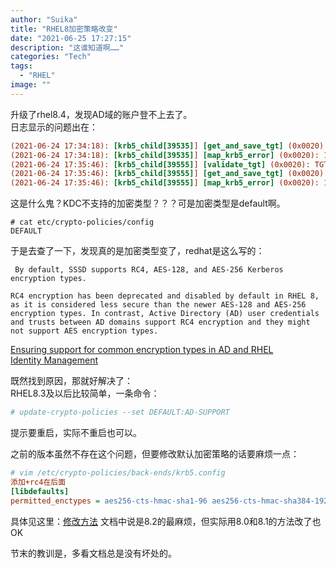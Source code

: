 ```yaml
---
author: "Suika"
title: "RHEL8加密策略改变"
date: "2021-06-25 17:27:15"
description: "这谁知道啊……"
categories: "Tech"
tags: 
  - "RHEL"
image: ""
---
```


升级了rhel8.4，发现AD域的账户登不上去了。  
日志显示的问题出在：
```ini
(2021-06-24 17:34:18): [krb5_child[39535]] [get_and_save_tgt] (0x0020): 1757: [-1765328370][KDC has no support for encryption type]
(2021-06-24 17:34:18): [krb5_child[39535]] [map_krb5_error] (0x0020): 1849: [-1765328370][KDC has no support for encryption type]
(2021-06-24 17:35:46): [krb5_child[39555]] [validate_tgt] (0x0020): TGT failed verification using key for [host/xxxxx@xxxx.COM].
(2021-06-24 17:35:46): [krb5_child[39555]] [get_and_save_tgt] (0x0020): 1757: [-1765328370][KDC has no support for encryption type]
(2021-06-24 17:35:46): [krb5_child[39555]] [map_krb5_error] (0x0020): 1849: [-1765328370][KDC has no support for encryption type]

```
这是什么鬼？KDC不支持的加密类型？？？可是加密类型是default啊。

```
# cat etc/crypto-policies/config
DEFAULT
```
于是去查了一下，发现真的是加密类型变了，redhat是这么写的：
```
 By default, SSSD supports RC4, AES-128, and AES-256 Kerberos encryption types.

RC4 encryption has been deprecated and disabled by default in RHEL 8, as it is considered less secure than the newer AES-128 and AES-256 encryption types. In contrast, Active Directory (AD) user credentials and trusts between AD domains support RC4 encryption and they might not support AES encryption types. 
```
[Ensuring support for common encryption types in AD and RHEL](https://access.redhat.com/documentation/en-us/red_hat_enterprise_linux/8/html/integrating_rhel_systems_directly_with_windows_active_directory/connecting-rhel-systems-directly-to-ad-using-sssd_integrating-rhel-systems-directly-with-active-directory#ensuring-support-for-common-encryption-types-in-ad-and-rhel_connecting-rhel-systems-directly-to-ad-using-sssd)  
[ Identity Management](https://access.redhat.com/documentation/en-us/red_hat_enterprise_linux/8/html/8.3_release_notes/rhel-8-3-0-release#enhancement_identity-management)

既然找到原因，那就好解决了：  
RHEL8.3及以后比较简单，一条命令：  
```bash
# update-crypto-policies --set DEFAULT:AD-SUPPORT
```
提示要重启，实际不重启也可以。


之前的版本虽然不存在这个问题，但要修改默认加密策略的话要麻烦一点：
```ini
# vim /etc/crypto-policies/back-ends/krb5.config
添加+rc4在后面
[libdefaults]
permitted_enctypes = aes256-cts-hmac-sha1-96 aes256-cts-hmac-sha384-192 camellia256-cts-cmac aes128-cts-hmac-sha1-96 aes128-cts-hmac-sha256-128 camellia128-cts-cmac +rc4
```
具体见这里：[修改方法](https://access.redhat.com/documentation/en-us/red_hat_enterprise_linux/8/html/integrating_rhel_systems_directly_with_windows_active_directory/connecting-rhel-systems-directly-to-ad-using-sssd_integrating-rhel-systems-directly-with-active-directory#ensuring-support-for-common-encryption-types-in-ad-and-rhel_connecting-rhel-systems-directly-to-ad-using-sssd)
文档中说是8.2的最麻烦，但实际用8.0和8.1的方法改了也OK

节末的教训是，多看文档总是没有坏处的。